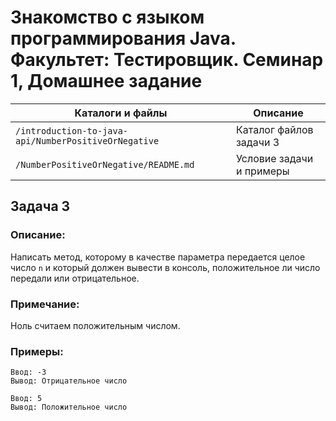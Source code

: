# Знакомство с языком программирования Java. Факультет: Тестировщик. Семинар 1, Домашнее задание

Каталоги и файлы                                     | Описание
-----------------------------------------------------|-----------------------------------------------------
`/introduction-to-java-api/NumberPositiveOrNegative` | Каталог файлов задачи 3
`/NumberPositiveOrNegative/README.md`                | Условие задачи и примеры

## Задача 3

### Описание:

Написать метод, которому в качестве параметра передается целое число `n` и который должен вывести в консоль, положительное ли число передали или отрицательное.

### Примечание:

Ноль считаем положительным числом.

### Примеры:

```
Ввод: -3
Вывод: Отрицательное число
```
```
Ввод: 5
Вывод: Положительное число
```

